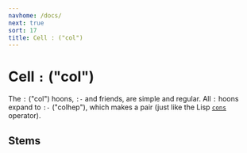 ```yaml
---
navhome: /docs/
next: true
sort: 17
title: Cell : ("col")
---
```


# Cell `:` ("col")

The `:` ("col") hoons, `:-` and friends, are simple and regular.
All `:` hoons expand to `:-` ("colhep"), which makes a pair 
(just like the Lisp [`cons`](https://en.wikipedia.org/wiki/Cons) operator).

## Stems

<list dataPreview="true" className="runes"></list>
